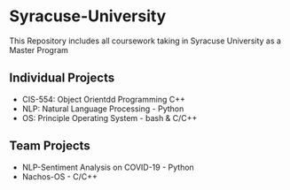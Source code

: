 # Syracuse-University
This Repository includes all coursework taking in Syracuse University as a Master Program

## Individual Projects
* CIS-554: Object Orientdd Programming C++
* NLP: Natural Language Processing - Python
* OS: Principle Operating System - bash & C/C++
## Team Projects
* NLP-Sentiment Analysis on COVID-19 - Python
* Nachos-OS - C/C++
